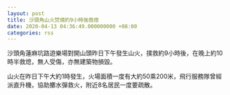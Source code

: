 ```yaml
---
layout: post
title: 沙頭角山火焚燒約9小時後救熄
date: 2020-04-13 04:36:49.000000000 +08:00
categories: rss
---
```


沙頭角蓮麻坑路遊樂場對開山頭昨日下午發生山火，撲救約9小時後，在晚上約10時半救熄，無人受傷，亦無建築物損毀。

山火在昨日下午大約1時發生，火場面積一度有大約50乘200米，飛行服務隊曾經派直升機，協助擲水彈救火，附近8名居民一度要疏散。
